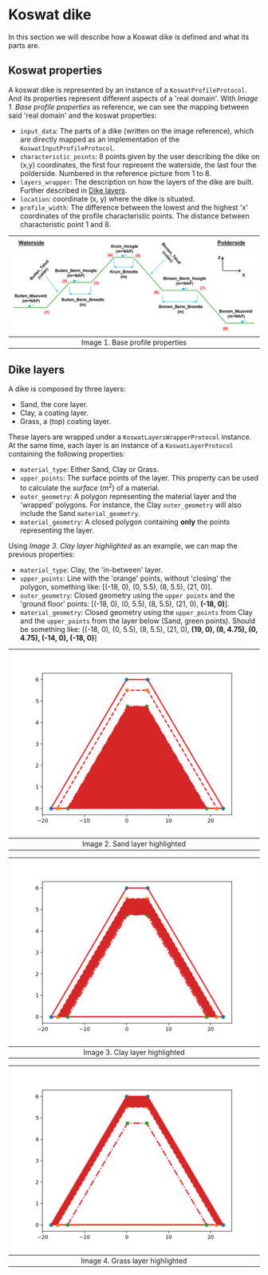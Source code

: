 # Koswat dike

In this section we will describe how a Koswat dike is defined and what its parts are.

## Koswat properties

A koswat dike is represented by an instance of a `KoswatProfileProtocol`. And its properties represent different aspects of a 'real domain'. With _Image 1. Base profile properties_ as reference, we can see the mapping between said 'real domain' and the koswat properties:

- `input_data`: The parts of a dike (written on the image reference), which are directly mapped as an implementation of the `KoswatInputProfileProtocol`. 
- `characteristic_points`: 8 points given by the user describing the dike on (x,y) coordinates, the first four represent the waterside, the last four the polderside. Numbered in the reference picture from 1 to 8. 
- `layers_wrapper`: The description on how the layers of the dike are built. Further described in [Dike layers](#dike-layers).
- `location`: coordinate (x, y) where the dike is situated.
- `profile_width`: The difference between the lowest and the highest 'x' coordinates of the profile characteristic points. The distance between characteristic point 1 and 8.

|![Base profile properties](./imgs/base_profile_properties.png)|
|:--:|
|Image 1. Base profile properties|

## Dike layers
A dike is composed by three layers:

- Sand, the core layer.
- Clay, a coating layer.
- Grass, a (top) coating layer.

These layers are wrapped under a `KoswatLayersWrapperProtocol`  instance. At the same time, each layer is an instance of a `KoswatLayerProtocol` containing the following properties:

- `material_type`: Either Sand, Clay or Grass.
- `upper_points`: The surface points of the layer. This property can be used to calculate the _surface_ ($m^2$) of a material.
- `outer_geometry`: A polygon representing the material layer and the 'wrapped' polygons. For instance, the Clay `outer_geometry` will also include the Sand `material_geometry`.
- `material_geometry`: A closed polygon containing __only__ the points representing the layer.

Using _Image 3. Clay layer highlighted_ as an example, we can map the previous properties:
- `material_type`: Clay, the 'in-between' layer.
- `upper_points`: Line with the 'orange' points, without 'closing' the polygon, something like: [(-18, 0), (0, 5.5), (8, 5.5), (21, 0)].
- `outer_geometry`: Closed geometry using the `upper points` and the 'ground floor' points: [(-18, 0), (0, 5.5), (8, 5.5), (21, 0), __(-18, 0)__].
- `material_geometry`: Closed geometry using the `upper_points` from Clay and the `upper_points` from the layer below (Sand, green points). Should be something like: [(-18, 0), (0, 5.5), (8, 5.5), (21, 0), __(19, 0), (8, 4.75), (0, 4.75), (-14, 0), (-18, 0)__]

|![Base profile sand layer](./imgs/base_profile/base_profile_sand.png)|
|:--:|
|Image 2. Sand layer highlighted|

|![Base profile clay layer](./imgs/base_profile/base_profile_clay.png)|
|:--:|
|Image 3. Clay layer highlighted|

|![Base profile grass layer](./imgs/base_profile/base_profile_grass.png)|
|:--:|
|Image 4. Grass layer highlighted|
